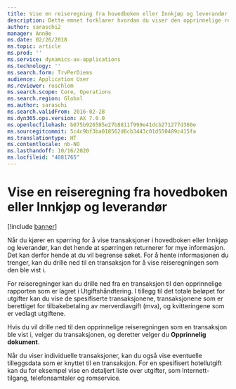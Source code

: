 ```yaml
---
title: Vise en reiseregning fra hovedboken eller Innkjøp og leverandør
description: Dette emnet forklarer hvordan du viser den opprinnelige reiseregningen som en transaksjon ble vist i.
author: saraschi2
manager: AnnBe
ms.date: 02/26/2018
ms.topic: article
ms.prod: ''
ms.service: dynamics-ax-applications
ms.technology: ''
ms.search.form: TrvPerDiems
audience: Application User
ms.reviewer: roschlom
ms.search.scope: Core, Operations
ms.search.region: Global
ms.author: saraschi
ms.search.validFrom: 2016-02-28
ms.dyn365.ops.version: AX 7.0.0
ms.openlocfilehash: b075b926585e27b8811f999e41dcb271277d360e
ms.sourcegitcommit: 5c4c9bf3ba018562d6cb3443c01d550489c415fa
ms.translationtype: HT
ms.contentlocale: nb-NO
ms.lasthandoff: 10/16/2020
ms.locfileid: "4081765"
---
```

# <a name="view-an-expense-report-from-general-ledger-or-procurement-and-sourcing"></a>Vise en reiseregning fra hovedboken eller Innkjøp og leverandør

[!include [banner](../includes/banner.md)]

Når du kjører en spørring for å vise transaksjoner i hovedboken eller Innkjøp og leverandør, kan det hende at spørringen returnerer for mye informasjon. Det kan derfor hende at du vil begrense søket. For å hente informasjonen du trenger, kan du drille ned til en transaksjon for å vise reiseregningen som den ble vist i.

For reiseregninger kan du drille ned fra en transaksjon til den opprinnelige rapporten som er lagret i Utgiftshåndtering. I tillegg til det totale beløpet for utgifter kan du vise de spesifiserte transaksjonene, transaksjonene som er berettiget for tilbakebetaling av merverdiavgift (mva), og kvitteringene som er vedlagt utgiftene.

Hvis du vil drille ned til den opprinnelige reiseregningen som en transaksjon ble vist i, velger du transaksjonen, og deretter velger du **Opprinnelig dokument**.

Når du viser individuelle transaksjoner, kan du også vise eventuelle tilleggsdata som er knyttet til en transaksjon. For en spesifisert hotellutgift kan du for eksempel vise en detaljert liste over utgifter, som Internett-tilgang, telefonsamtaler og romservice.
